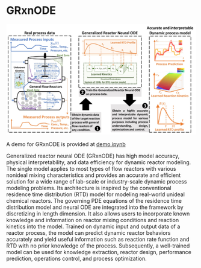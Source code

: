 # GRxnODE

![image](Demo/Picture1.jpg)

A demo for GRxnODE is provided at [demo.ipynb](demo.ipynb)


Generalized reactor neural ODE (GRxnODE) has high model accuracy, physical interpretability, and data efficiency for dynamic reactor modeling. The single model applies to most types of flow reactors with various nonideal mixing characteristics and provides an accurate and efficient solution for a wide range of lab-scale or industry-scale dynamic process modeling problems. Its architecture is inspired by the conventional residence time distribution (RTD) model for modeling real-world unideal chemical reactors. The governing PDE equations of the residence time distribution model and neural ODE are integrated into the framework by discretizing in length dimension. It also allows users to incorporate known knowledge and information on reactor mixing conditions and reaction kinetics into the model. Trained on dynamic input and output data of a reactor process, the model can predict dynamic reactor behaviors accurately and yield useful information such as reaction rate function and RTD with no prior knowledge of the process. Subsequently, a well-trained model can be used for knowledge extraction, reactor design, performance prediction, operations control, and process optimization. 